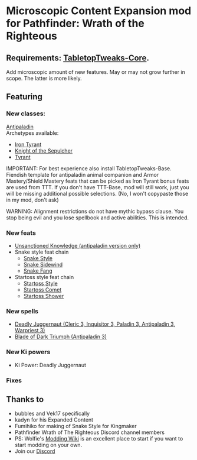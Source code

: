 ﻿# Microscopic Content Expansion mod for Pathfinder: Wrath of the Righteous 
## Requirements: [TabletopTweaks-Core](https://github.com/Vek17/TabletopTweaks-Core/releases).

Add microscopic amount of new features. May or may not grow further in scope. The latter is more likely.   

## Featuring

### New classes: 

[Antipaladin](https://www.d20pfsrd.com/classes/alternate-classes/antipaladin)   
Archetypes available:  
- [Iron Tyrant](https://www.d20pfsrd.com/classes/alternate-classes/antipaladin/archetypes/paizo-antipaladin-archetypes/iron-tyrant-antipaladin-archetype/)
- [Knight of the Sepulcher](https://www.d20pfsrd.com/classes/alternate-classes/antipaladin/archetypes/paizo-antipaladin-archetypes/knight-of-the-sepulcher)
- [Tyrant](https://www.d20pfsrd.com/classes/alternate-classes/antipaladin/archetypes/paizo-antipaladin-archetypes/tyrant-antipaladin-archetype/)

IMPORTANT: For best experience also install TabletopTweaks-Base. Fiendish template for antipaladin animal companion and Armor Mastery/Shield Mastery feats that can be picked as Iron Tyrant bonus feats are used from TTT. If you don't have TTT-Base, mod will still work, just you will be missing additional possible selections. (No, I won't copypaste those in my mod, don't ask)

WARNING: Alignment restrictions do not have mythic bypass clause. You stop being evil and you lose spellbook and active abilities. This is intended.
### New feats

- [Unsanctioned Knowledge (antipaladin version only)](https://www.d20pfsrd.com/feats/general-feats/unsanctioned-knowledge/)
- Snake style feat chain
	- [Snake Style](https://www.d20pfsrd.com/feats/combat-feats/snake-style-combat-style)
	- [Snake Sidewind](https://www.d20pfsrd.com/feats/combat-feats/snake-sidewind-combat)
	- [Snake Fang](https://www.d20pfsrd.com/feats/combat-feats/snake-fang-combat)
- Startoss style feat chain
	- [Startoss Style](https://www.d20pfsrd.com/feats/combat-feats/startoss-style-combat-style)
	- [Startoss Comet](https://www.d20pfsrd.com/feats/combat-feats/startoss-comet-combat)
	- [Startoss Shower](https://www.d20pfsrd.com/feats/combat-feats/startoss-shower-combat)

### New spells

- [Deadly Juggernaut (Cleric 3, Inquisitor 3, Paladin 3, Antipaladin 3, Warpriest 3)](https://www.d20pfsrd.com/magic/all-spells/d/deadly-juggernaut/)   
- [Blade of Dark Triumph (Antipaladin 3)](https://www.d20pfsrd.com/magic/all-spells/b/blade-of-dark-triumph)

### New Ki powers
- Ki Power: Deadly Juggernaut
### Fixes


## Thanks to  
-   bubbles and Vek17 specifically   
-   kadyn for his Expanded Content
-   Fumihiko for making of Snake Style for Kingmaker
-   Pathfinder Wrath of The Righteous Discord channel members
-   PS: Wolfie's [Modding Wiki](https://github.com/WittleWolfie/OwlcatModdingWiki/wiki) is an excellent place to start if you want to start modding on your own.
-   Join our [Discord](https://discord.com/invite/wotr)